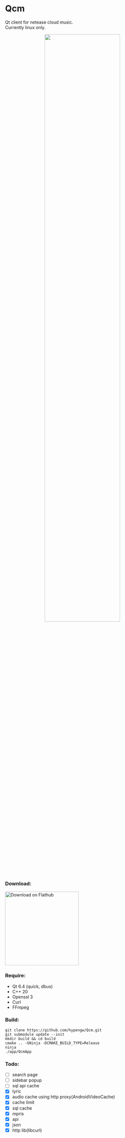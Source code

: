 # Qcm
Qt client for netease cloud music.  
Currently linux only.  

<p align="center" width="100%">
<img src="https://github.com/hypengw/Qcm/blob/master/app/assets/screenshots/main.jpg?raw=true" width=70%>
</p>

### Download:  
<a href='https://flathub.org/apps/details/io.github.hypengw.Qcm'><img width='240' alt='Download on Flathub' src='https://dl.flathub.org/assets/badges/flathub-badge-en.png'/></a>

### Require:  
- Qt 6.4 (quick, dbus)
- C++ 20
- Openssl 3
- Curl
- FFmpeg

### Build:  
```
git clone https://github.com/hypengw/Qcm.git  
git submodule update --init
mkdir build && cd build
cmake .. -GNinja -DCMAKE_BUILD_TYPE=Release  
ninja
./app/QcmApp
```

### Todo:
- [ ] search page
- [ ] sidebar popup
- [ ] sql api cache
- [x] lyric
- [x] audio cache using http proxy(AndroidVideoCache)
- [x] cache limit
- [x] sql cache
- [x] mpris
- [x] api
- [x] json
- [x] http lib(libcurl)
